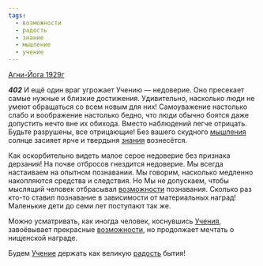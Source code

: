 ```yaml
---
tags:
  - возможности
  - радость
  - знание
  - мышление
  - учение
---
```


[Агни-Йога 1929г](/agni/1929)

___402___
И ещё один враг угрожает Учению — недоверие. Оно пресекает самые нужные и близкие достижения. Удивительно, насколько люди не умеют обращаться со всем новым для них! Самоуважение настолько слабо и воображение настолько бедно, что люди обычно боятся даже допустить нечто вне их обихода. Вместо наблюдений легче отрицать. Будьте разрушены, все отрицающие! Без вашего скудного [мышления](/tag/#мышление) солнце засияет ярче и твердыня [знания](/tag/#знание) вознесётся.   

Как оскорбительно видеть малое серое недоверие без признака дерзания! На почве отбросов гнездится недоверие. Мы всегда настаиваем на опытном познавании. Мы говорим, насколько медленно накопляются средства и следствия. Но Мы не допускаем, чтобы мыслящий человек отбрасывал [возможности](/tag/#возможности) познавания. Сколько раз кто-то ставил познавание в зависимости от материальных наград! Маленькие дети до семи лет поступают так же.   

Можно усматривать, как иногда человек, коснувшись [Учения](/tag/#учение), завоёвывает прекрасные [возможности](/tag/#возможности), но продолжает мечтать о нищенской награде.   

Будем [Учение](/tag/#учение) держать как великую [радость](/tag/#радость) бытия!